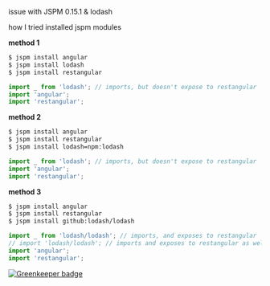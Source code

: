 issue with JSPM 0.15.1 & lodash

how I tried installed jspm modules

**method 1**

```bash
$ jspm install angular
$ jspm install lodash
$ jspm install restangular
```

```javascript
import _ from 'lodash'; // imports, but doesn't expose to restangular
import 'angular';
import 'restangular';

```

**method 2**

```bash
$ jspm install angular
$ jspm install restangular
$ jspm install lodash=npm:lodash
```

```javascript
import _ from 'lodash'; // imports, but doesn't expose to restangular
import 'angular';
import 'restangular';

```

**method 3**

```bash
$ jspm install angular
$ jspm install restangular
$ jspm install github:lodash/lodash
```

```javascript
import _ from 'lodash/lodash'; // imports, and exposes to restangular
// import 'lodash/lodash'; // imports and exposes to restangular as well
import 'angular';
import 'restangular';

```

[![Greenkeeper badge](https://badges.greenkeeper.io/vincentbriglia/jspm-lodash.svg)](https://greenkeeper.io/)